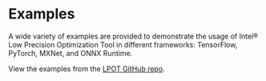 Examples
========

A wide variety of examples are provided to demonstrate the usage of Intel® Low Precision Optimization Tool in different frameworks: TensorFlow, PyTorch, MXNet, and ONNX Runtime.

View the examples from the [LPOT GitHub repo](examples).